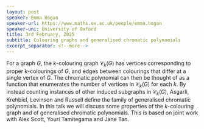 ```yaml
---
layout: post
speaker: Emma Hogan
speaker-url: https://www.maths.ox.ac.uk/people/emma.hogan
speaker-uni: University of Oxford
title: 3rd February, 2025
subtitle: Colouring graphs and generalised chromatic polynomials
excerpt_separator: <!--more-->
---
```

For a graph $G$, the $k$-colouring graph $\mathcal{C}_k(G)$ has vertices corresponding to proper $k$-colourings of $G$, and edges between colourings that differ at a single vertex of $G$. The chromatic polynomial can then be thought of as a function that enumerates the number of vertices in $\mathcal{C}_k(G)$ for each $k$. By instead counting instances of other induced subgraphs in $\mathcal{C}_k(G)$, Asgarli, Krehbiel, Levinson and Russell define the family of generalised chromatic polynomials. In this talk we will discuss some properties of the $k$-colouring graph and of generalised chromatic polynomials. This is based on joint work with Alex Scott, Youri Tamitegama and Jane Tan. 

<!--more-->
